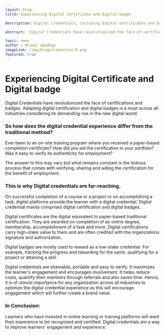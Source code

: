```yaml
---
layout: blog
title: Experiencing Digital Certificate and Digital badge

description: Digital credentials, including digital certificates and badges, enhance engagement and recognition for learners in online training platforms.

abstract:  Digital Credentials have revolutionized the face of certifications and badges. Adapting digital certification and digital badges is a must across all industries considering its demanding rise in the new digital world.

topic: news
author : Mrunal Upadhye
imageLink: /img/blog/credential/5.png
featured: true
---
```

# Experiencing Digital Certificate and Digital badge

Digital Credentials have revolutionized the face of certifications and badges. Adapting digital certification and digital badges is a must across all industries considering its demanding rise in the new digital world.

### So how does the digital credential experience differ from the traditional method?

Ever been to an on-site training program where you received a paper-based completion certificate? How did you aid the certification in your portfolio? Was it easy to verify its authenticity for employment?

The answer to this may vary but what remains constant is the tedious process that comes with verifying, sharing and aiding the certification for the benefit of employment. 

### This is why Digital credentials are far-reaching. 

On successful completion of a course or a project or on accomplishing a task, digital platforms provide the learner with a digital credential. Digital credential mainly comprises digital certification and digital badges.

Digital certificates are the digital equivalent to paper-based traditional certification. They are awarded on completion of an online degree, membership, accomplishment of a task and more. Digital certifications carry high-stake value to them and are often credited with the organizations signature and authorization. 

Digital badges are mostly used to reward as a low-stake credential. For example, tracking the progress and rewarding for the same, qualifying for a project or attaining a skill. 

Digital credentials are shareable, portable and easy to verify. It maximizes the learner's engagement and encourages involvement. It helps reduce costs, quantify their members through referrals and also saves time. Hence, it is of utmost importance for any organization across all industries to optimize the digital credential experience as this will encourage engagement which will further create a brand value.

### In Conclusion:

Learners who have invested in online learning or training platforms will want their experience to be recognised and certified. Digital credentials are a way to improve learners' engagement and experience.

